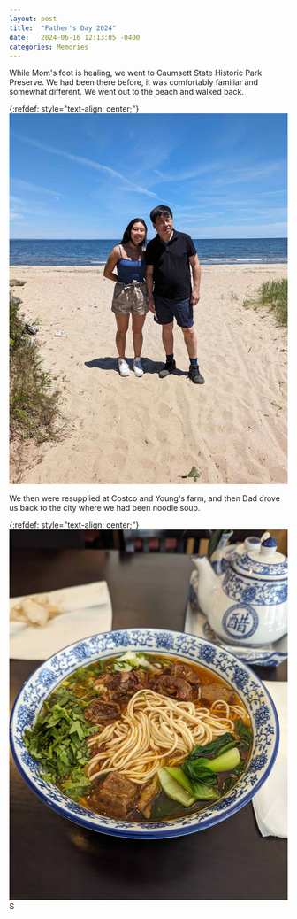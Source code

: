 ```yaml
---
layout: post
title:  "Father's Day 2024"
date:   2024-06-16 12:13:05 -0400
categories: Memories
---
```


While Mom's foot is healing, we went to Caumsett State Historic Park Preserve. We had been there before, it was comfortably familiar and somewhat different. We went out to the beach and walked back.

{:refdef: style="text-align: center;"}
![My Image](/static/2024-06-16/beach.jpg)

We then were resupplied at Costco and Young's farm, and then Dad drove us back to the city where we had been noodle soup.

{:refdef: style="text-align: center;"}
![My Image 2](/static/2024-06-16/beef_noodle_soup.jpg)
S
